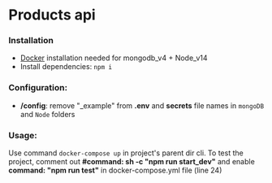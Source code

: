 # Products api
### Installation

- [Docker](https://docs.docker.com/engine/install/ubuntu/) installation needed for mongodb_v4 + Node_v14 
- Install dependencies: `npm i `

### Configuration:
- **/config**: remove "_example" from  **.env** and **secrets** file names in `mongoDB` and `Node` folders

### Usage:
Use command `docker-compose up` in project's parent dir cli. To test the project, comment out 
**#command: sh -c "npm run start_dev"** and enable
**command: "npm run test"** in docker-compose.yml file (line 24)
